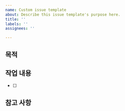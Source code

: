 ```yaml
---
name: Custom issue template
about: Describe this issue template's purpose here.
title: ''
labels: ''
assignees: ''

---
```


## 목적
> 
## 작업 내용
- [ ] 
## 참고 사항
